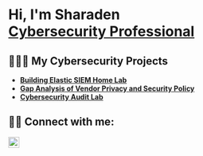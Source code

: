 <h1>Hi, I'm Sharaden<br/> <a href="https://www.linkedin.com/in/sharadencole/">Cybersecurity Professional</a></h1>

<h2>👨🏾‍💻 My Cybersecurity Projects</h2>

- <b>[Building Elastic SIEM Home Lab</b>](https://github.com/Lokage7/Elastic-SIEM-Home-Lab)
- <b>[Gap Analysis of Vendor Privacy and Security Policy</b>](https://github.com/Lokage7/GRC-Projects)
- <b>[Cybersecurity Audit Lab</b>](https://github.com/Lokage7/Audit-and-Risk-Assessment-Lab)


<h2> 🤳🏾 Connect with me:</h2>

[<img align="left" alt="SharadenCole | LinkedIn" width="22px" src="https://i.sstatic.net/gVE0j.png" />][linkedin]

[linkedin]: https://www.linkedin.com/in/sharadencole



<!--
**joshmadakor1/joshmadakor1** is a ✨ _special_ ✨ repository because its `README.md` (this file) appears on your GitHub profile.

Here are some ideas to get you started:

- 🔭 I’m currently working on ...
- 🌱 I’m currently learning ...
- 👯 I’m looking to collaborate on ...
- 🤔 I’m looking for help with ...
- 💬 Ask me about ...
- 📫 How to reach me: ...
- 😄 Pronouns: ...
- ⚡ Fun fact: ...
-->

